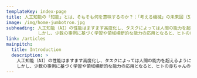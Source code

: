 ```yaml
---
templateKey: index-page
title: 人工知能の「知能」とは、そもそも何を意味するのか？：「考える機械」の未来図（5）
image: /img/home-jumbotron.jpg
subheading: 人工知能（AI）の性能はますます高度化し、タスクによっては人間の能力を超えるようになった。
            しかし、少数の事例に基づく学習や領域横断的な能力の応用となると、ヒトの赤ちゃんの足元にも及ばない。
link: /articles
mainpitch:
  title: Introduction
  description: >
    人工知能（AI）の性能はますます高度化し、タスクによっては人間の能力を超えるようになった。
    しかし、少数の事例に基づく学習や領域横断的な能力の応用となると、ヒトの赤ちゃんの足元にも及ばない。
---
```

